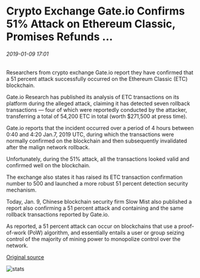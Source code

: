 # Crypto Exchange Gate.io Confirms 51% Attack on Ethereum Classic, Promises Refunds ...

###### 2019-01-09 17:01

Researchers from crypto exchange Gate.io report they have confirmed that a 51 percent attack successfully occurred on the Ethereum Classic (ETC) blockchain.

Gate.io Research has published its analysis of ETC transactions on its platform during the alleged attack, claiming it has detected seven rollback transactions — four of which were reportedly conducted by the attacker, transferring a total of 54,200 ETC in total (worth $271,500 at press time).

Gate.io reports that the incident occurred over a period of 4 hours between 0:40 and 4:20 Jan.7, 2019 UTC, during which the transactions were normally confirmed on the blockchain and then subsequently invalidated after the malign network rollback.

Unfortunately, during the 51% attack, all the transactions looked valid and confirmed well on the blockchain.

The exchange also states it has raised its ETC transaction confirmation number to 500 and launched a more robust 51 percent detection security mechanism.

Today, Jan. 9, Chinese blockchain security firm Slow Mist also published a report also confirming a 51 percent attack and containing and the same rollback transactions reported by Gate.io.

As reported, a 51 percent attack can occur on blockchains that use a proof-of-work (PoW) algorithm, and essentially entails a user or group seizing control of the majority of mining power to monopolize control over the network.

[Original source](https://cointelegraph.com/news/crypto-exchange-gateio-confirms-51-attack-on-ethereum-classic-promises-refunds)

![stats](https://c.statcounter.com/11760860/0/a89fa40b/1/ "stats")